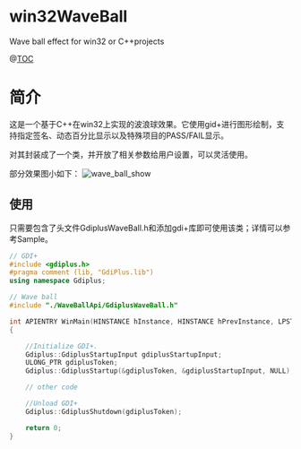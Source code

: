 # win32WaveBall
Wave ball effect for win32 or C++projects

@[TOC](C++/Win32波浪球效果)
# 简介
这是一个基于C++在win32上实现的波浪球效果。它使用gid+进行图形绘制，支持指定签名、动态百分比显示以及特殊项目的PASS/FAIL显示。

对其封装成了一个类，并开放了相关参数给用户设置，可以灵活使用。

部分效果图小如下：
![wave_ball_show](https://img-blog.csdnimg.cn/b24fca028abd4e2dbd344c20faf42af4.gif)
## 使用
只需要包含了头文件GdiplusWaveBall.h和添加gdi+库即可使用该类；详情可以参考Sample。

```cpp
// GDI+
#include <gdiplus.h> 
#pragma comment (lib, "GdiPlus.lib")
using namespace Gdiplus;

// Wave ball
#include "./WaveBallApi/GdiplusWaveBall.h"

int APIENTRY WinMain(HINSTANCE hInstance, HINSTANCE hPrevInstance, LPSTR lpCmdLine, int nCmdShow) 
{ 

	//Initialize GDI+.
	Gdiplus::GdiplusStartupInput gdiplusStartupInput;
	ULONG_PTR gdiplusToken;
	Gdiplus::GdiplusStartup(&gdiplusToken, &gdiplusStartupInput, NULL);

	// other code

	//Unload GDI+
	Gdiplus::GdiplusShutdown(gdiplusToken);

	return 0; 
} 

```
